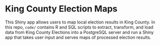 # King County Election Maps

This Shiny app allows users to map local election results in King County. In this repo, `code/` contains R and SQL scripts to extract, transform, and load data from King County Elections into a PostgreSQL server and run a Shiny app that takes user input and serves maps of processed election results.